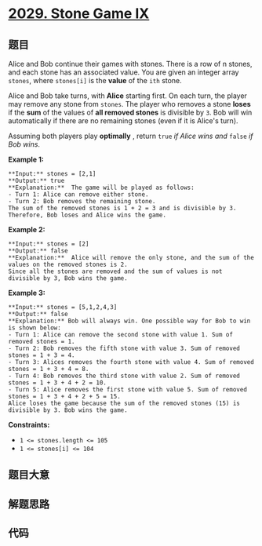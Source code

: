 # [2029. Stone Game IX](https://leetcode.com/problems/stone-game-ix)

## 题目

Alice and Bob continue their games with stones. There is a row of n stones,
and each stone has an associated value. You are given an integer array
`stones`, where `stones[i]` is the **value** of the `ith` stone.

Alice and Bob take turns, with **Alice** starting first. On each turn, the
player may remove any stone from `stones`. The player who removes a stone
**loses** if the **sum** of the values of **all removed stones** is divisible
by `3`. Bob will win automatically if there are no remaining stones (even if
it is Alice's turn).

Assuming both players play **optimally** , return `true` _if Alice wins and_
`false` _if Bob wins_.



**Example 1:**

    
    
    **Input:** stones = [2,1]
    **Output:** true
    **Explanation:**  The game will be played as follows:
    - Turn 1: Alice can remove either stone.
    - Turn 2: Bob removes the remaining stone. 
    The sum of the removed stones is 1 + 2 = 3 and is divisible by 3. Therefore, Bob loses and Alice wins the game.
    

**Example 2:**

    
    
    **Input:** stones = [2]
    **Output:** false
    **Explanation:**  Alice will remove the only stone, and the sum of the values on the removed stones is 2. 
    Since all the stones are removed and the sum of values is not divisible by 3, Bob wins the game.
    

**Example 3:**

    
    
    **Input:** stones = [5,1,2,4,3]
    **Output:** false
    **Explanation:** Bob will always win. One possible way for Bob to win is shown below:
    - Turn 1: Alice can remove the second stone with value 1. Sum of removed stones = 1.
    - Turn 2: Bob removes the fifth stone with value 3. Sum of removed stones = 1 + 3 = 4.
    - Turn 3: Alices removes the fourth stone with value 4. Sum of removed stones = 1 + 3 + 4 = 8.
    - Turn 4: Bob removes the third stone with value 2. Sum of removed stones = 1 + 3 + 4 + 2 = 10.
    - Turn 5: Alice removes the first stone with value 5. Sum of removed stones = 1 + 3 + 4 + 2 + 5 = 15.
    Alice loses the game because the sum of the removed stones (15) is divisible by 3. Bob wins the game.
    



**Constraints:**

  * `1 <= stones.length <= 105`
  * `1 <= stones[i] <= 104`


## 题目大意

## 解题思路

## 代码

```javascript

```
